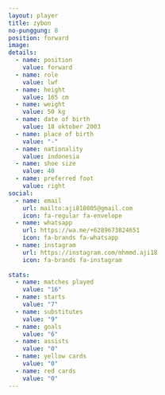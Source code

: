 ```yaml
---
layout: player
title: zybon
no-punggung: 8
position: forward
image: 
details:
  - name: position
    value: forward
  - name: role
    value: lwf
  - name: height
    value: 165 cm
  - name: weight
    value: 50 kg
  - name: date of birth
    value: 18 oktober 2003
  - name: place of birth
    value: "-"
  - name: nationality
    value: indonesia
  - name: shoe size
    value: 40
  - name: preferred foot
    value: right
social:
  - name: email
    url: mailto:aji810805@gmail.com
    icon: fa-regular fa-envelope
  - name: whatsapp
    url: https://wa.me/+6289673824651
    icon: fa-brands fa-whatsapp
  - name: instagram 
    url: https://instagram.com/mhmmd.aji18
    icon: fa-brands fa-instagram
    
stats:
  - name: matches played
    value: "16"
  - name: starts
    value: "7"
  - name: substitutes
    value: "9"
  - name: goals
    value: "6"
  - name: assists
    value: "0"
  - name: yellow cards
    value: "0"
  - name: red cards
    value: "0"
---
```

